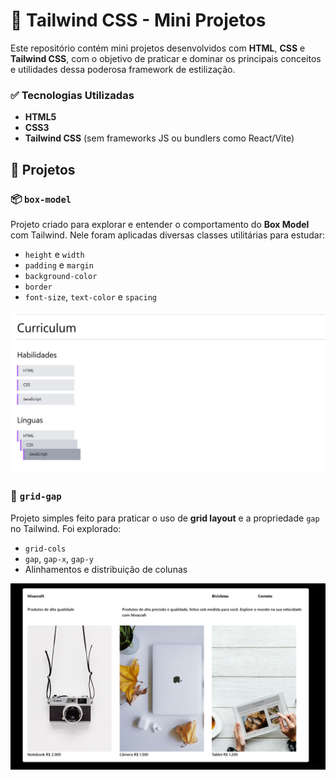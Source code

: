 # 🧪 Tailwind CSS - Mini Projetos

Este repositório contém mini projetos desenvolvidos com **HTML**, **CSS** e **Tailwind CSS**, com o objetivo de praticar e dominar os principais conceitos e utilidades dessa poderosa framework de estilização.

### ✅ Tecnologias Utilizadas

- **HTML5**
- **CSS3**
- **Tailwind CSS** (sem frameworks JS ou bundlers como React/Vite)

## 🚀 Projetos

### 📦 `box-model`

Projeto criado para explorar e entender o comportamento do **Box Model** com Tailwind. Nele foram aplicadas diversas classes utilitárias para estudar:

- `height` e `width`
- `padding` e `margin`
- `background-color`
- `border`
- `font-size`, `text-color` e `spacing`
 
![Imagem do box model](./assets/img/box-model.png)

### 🧱 `grid-gap`

Projeto simples feito para praticar o uso de **grid layout** e a propriedade `gap` no Tailwind. Foi explorado:

- `grid-cols`
- `gap`, `gap-x`, `gap-y`
- Alinhamentos e distribuição de colunas

![Imagem do grid e gap](./assets/img/grid-gap.png)
